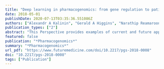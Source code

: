 ```yaml
---
title: "Deep learning in pharmacogenomics: from gene regulation to patient stratification"
date: 2018-05-01
publishDate: 2020-07-13T03:35:36.551086Z
authors: ["Alexandr A Kalinin", "Gerald A Higgins", "Narathip Reamaroon", "Sayedmohammadreza Soroushmehr", "Ari Allyn-Feuer", "Ivo D Dinov", "Kayvan Najarian", "Brian D Athey"]
publication_types: ["2"]
abstract: "This Perspective provides examples of current and future applications of deep learning in pharmacogenomics, including: identification of novel regulatory variants located in noncoding domains of the genome and their function as applied to pharmacoepigenomics; patient stratification from medical records; and the mechanistic prediction of drug response, targets and their interactions. Deep learning encapsulates a family of machine learning algorithms that has transformed many important subfields of artificial intelligence over the last decade, and has demonstrated breakthrough performance improvements on a wide range of tasks in biomedicine. We anticipate that in the future, deep learning will be widely used to predict personalized drug response and optimize medication selection and dosing, using knowledge extracted from large and complex molecular, epidemiological, clinical and demographic datasets."
featured: false
publication: "*Pharmacogenomics*"
summary: "*Pharmacogenomics*"
url_pdf: "https://www.futuremedicine.com/doi/10.2217/pgs-2018-0008"
doi: "10.2217/pgs-2018-0008"
tags: ["Publication"]
---
```


